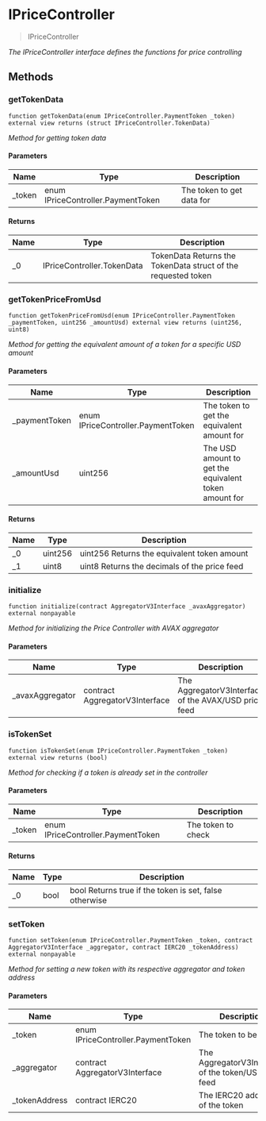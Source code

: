 # IPriceController



> IPriceController



*The IPriceController interface defines the functions for price controlling*

## Methods

### getTokenData

```solidity
function getTokenData(enum IPriceController.PaymentToken _token) external view returns (struct IPriceController.TokenData)
```



*Method for getting token data*

#### Parameters

| Name | Type | Description |
|---|---|---|
| _token | enum IPriceController.PaymentToken | The token to get data for |

#### Returns

| Name | Type | Description |
|---|---|---|
| _0 | IPriceController.TokenData | TokenData Returns the TokenData struct of the requested token |

### getTokenPriceFromUsd

```solidity
function getTokenPriceFromUsd(enum IPriceController.PaymentToken _paymentToken, uint256 _amountUsd) external view returns (uint256, uint8)
```



*Method for getting the equivalent amount of a token for a specific USD amount*

#### Parameters

| Name | Type | Description |
|---|---|---|
| _paymentToken | enum IPriceController.PaymentToken | The token to get the equivalent amount for |
| _amountUsd | uint256 | The USD amount to get the equivalent token amount for |

#### Returns

| Name | Type | Description |
|---|---|---|
| _0 | uint256 | uint256 Returns the equivalent token amount |
| _1 | uint8 | uint8 Returns the decimals of the price feed |

### initialize

```solidity
function initialize(contract AggregatorV3Interface _avaxAggregator) external nonpayable
```



*Method for initializing the Price Controller with AVAX aggregator*

#### Parameters

| Name | Type | Description |
|---|---|---|
| _avaxAggregator | contract AggregatorV3Interface | The AggregatorV3Interface of the AVAX/USD price feed |

### isTokenSet

```solidity
function isTokenSet(enum IPriceController.PaymentToken _token) external view returns (bool)
```



*Method for checking if a token is already set in the controller*

#### Parameters

| Name | Type | Description |
|---|---|---|
| _token | enum IPriceController.PaymentToken | The token to check |

#### Returns

| Name | Type | Description |
|---|---|---|
| _0 | bool | bool Returns true if the token is set, false otherwise |

### setToken

```solidity
function setToken(enum IPriceController.PaymentToken _token, contract AggregatorV3Interface _aggregator, contract IERC20 _tokenAddress) external nonpayable
```



*Method for setting a new token with its respective aggregator and token address*

#### Parameters

| Name | Type | Description |
|---|---|---|
| _token | enum IPriceController.PaymentToken | The token to be set |
| _aggregator | contract AggregatorV3Interface | The AggregatorV3Interface of the token/USD price feed |
| _tokenAddress | contract IERC20 | The IERC20 address of the token |




